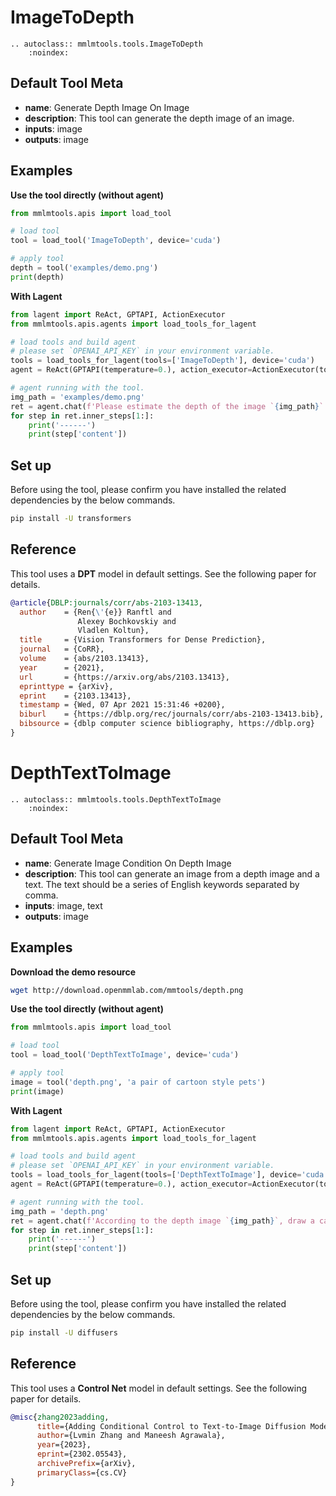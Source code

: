 # ImageToDepth

```{eval-rst}
.. autoclass:: mmlmtools.tools.ImageToDepth
    :noindex:
```

## Default Tool Meta

- **name**: Generate Depth Image On Image
- **description**: This tool can generate the depth image of an image.
- **inputs**: image
- **outputs**: image

## Examples

**Use the tool directly (without agent)**

```python
from mmlmtools.apis import load_tool

# load tool
tool = load_tool('ImageToDepth', device='cuda')

# apply tool
depth = tool('examples/demo.png')
print(depth)
```

**With Lagent**

```python
from lagent import ReAct, GPTAPI, ActionExecutor
from mmlmtools.apis.agents import load_tools_for_lagent

# load tools and build agent
# please set `OPENAI_API_KEY` in your environment variable.
tools = load_tools_for_lagent(tools=['ImageToDepth'], device='cuda')
agent = ReAct(GPTAPI(temperature=0.), action_executor=ActionExecutor(tools))

# agent running with the tool.
img_path = 'examples/demo.png'
ret = agent.chat(f'Please estimate the depth of the image `{img_path}`')
for step in ret.inner_steps[1:]:
    print('------')
    print(step['content'])
```

## Set up

Before using the tool, please confirm you have installed the related dependencies by the below commands.

```bash
pip install -U transformers
```

## Reference

This tool uses a **DPT** model in default settings. See the following paper for details.

```bibtex
@article{DBLP:journals/corr/abs-2103-13413,
  author    = {Ren{\'{e}} Ranftl and
               Alexey Bochkovskiy and
               Vladlen Koltun},
  title     = {Vision Transformers for Dense Prediction},
  journal   = {CoRR},
  volume    = {abs/2103.13413},
  year      = {2021},
  url       = {https://arxiv.org/abs/2103.13413},
  eprinttype = {arXiv},
  eprint    = {2103.13413},
  timestamp = {Wed, 07 Apr 2021 15:31:46 +0200},
  biburl    = {https://dblp.org/rec/journals/corr/abs-2103-13413.bib},
  bibsource = {dblp computer science bibliography, https://dblp.org}
}
```

# DepthTextToImage

```{eval-rst}
.. autoclass:: mmlmtools.tools.DepthTextToImage
    :noindex:
```

## Default Tool Meta

- **name**: Generate Image Condition On Depth Image
- **description**: This tool can generate an image from a depth image and a text. The text should be a series of English keywords separated by comma.
- **inputs**: image, text
- **outputs**: image

## Examples

**Download the demo resource**

```bash
wget http://download.openmmlab.com/mmtools/depth.png
```

**Use the tool directly (without agent)**

```python
from mmlmtools.apis import load_tool

# load tool
tool = load_tool('DepthTextToImage', device='cuda')

# apply tool
image = tool('depth.png', 'a pair of cartoon style pets')
print(image)
```

**With Lagent**

```python
from lagent import ReAct, GPTAPI, ActionExecutor
from mmlmtools.apis.agents import load_tools_for_lagent

# load tools and build agent
# please set `OPENAI_API_KEY` in your environment variable.
tools = load_tools_for_lagent(tools=['DepthTextToImage'], device='cuda')
agent = ReAct(GPTAPI(temperature=0.), action_executor=ActionExecutor(tools))

# agent running with the tool.
img_path = 'depth.png'
ret = agent.chat(f'According to the depth image `{img_path}`, draw a cartoon style image.')
for step in ret.inner_steps[1:]:
    print('------')
    print(step['content'])
```

## Set up

Before using the tool, please confirm you have installed the related dependencies by the below commands.

```bash
pip install -U diffusers
```

## Reference

This tool uses a **Control Net** model in default settings. See the following paper for details.

```bibtex
@misc{zhang2023adding,
      title={Adding Conditional Control to Text-to-Image Diffusion Models},
      author={Lvmin Zhang and Maneesh Agrawala},
      year={2023},
      eprint={2302.05543},
      archivePrefix={arXiv},
      primaryClass={cs.CV}
}
```
